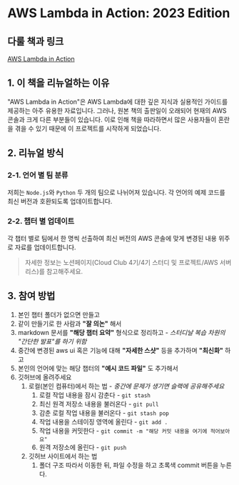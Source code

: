 # AWS Lambda in Action: 2023 Edition

## 다룰 책과 링크

[AWS Lambda in Action](https://www.yes24.com/Product/Goods/57735827)

## 1. 이 책을 리뉴얼하는 이유

"AWS Lambda in Action"은 AWS Lambda에 대한 깊은 지식과 실용적인 가이드를 제공하는 아주 유용한 자료입니다. 그러나, 원본 책의 출판일이 오래되어 현재의 AWS 콘솔과 크게 다른 부분들이 있습니다. 이로 인해 책을 따라하면서 많은 사용자들이 혼란을 겪을 수 있기 때문에 이 프로젝트를 시작하게 되었습니다.

## 2. 리뉴얼 방식

### 2-1. 언어 별 팀 분류

저희는 `Node.js`와 `Python` 두 개의 팀으로 나뉘어져 있습니다. 각 언어의 예제 코드를 최신 버전과 호환되도록 업데이트합니다.

### 2-2. 챕터 별 업데이트

각 챕터 별로 팀에서 한 명씩 선출하여 최신 버전의 AWS 콘솔에 맞게 변경된 내용 위주로 자료를 업데이트합니다.

> 자세한 정보는 노션페이지(Cloud Club 4기/4기 스터디 및 프로젝트/AWS 서버리스)를 참고해주세요.

## 3. 참여 방법
1. 본인 챕터 폴더가 없으면 만들고
2. 같이 만들기로 한 사람과 __"잘 의논"__ 해서
3. markdown 문서를 __"해당 챕터 요약"__ 형식으로 정리하고 - *스터디날 복습 차원의 "간단한 발표"를 하기 위함*
4. 중간에 변경된 aws ui 혹은 기능에 대해 __"자세한 스샷"__ 등을 추가하며 __"최신화"__ 하고
5. 본인의 언어에 맞는 해당 챕터의 __"예시 코드 파일"__ 도 추가해서
6. 깃허브에 올려주세요
   1. 로컬(본인 컴퓨터)에서 하는 법 - *중간에 문제가 생기면 슬랙에 공유해주세요*
      1. 로컬 작업 내용을 잠시 감춘다 - `git stash`
      2. 최신 원격 저장소 내용을 불러온다 - `git pull`
      3. 감춘 로컬 작업 내용을 불러온다 - `git stash pop`
      4. 작업 내용을 스테이징 영역에 올린다 - `git add .`
      5. 작업 내용을 커밋한다 - `git commit -m "해당 커밋 내용을 여기에 적어보아요"`
      6. 원격 저장소에 올린다 - `git push`
   2. 깃허브 사이트에서 하는 법
      1. 폴더 구조 따라서 이동한 뒤, 파일 수정을 하고 초록색 commit 버튼을 누른다.
